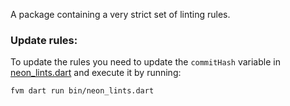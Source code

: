 A package containing a very strict set of linting rules.

### Update rules:
To update the rules you need to update the `commitHash` variable in [neon_lints.dart](bin/neon_lints.dart) and execute it by running:
```sh
fvm dart run bin/neon_lints.dart
```

